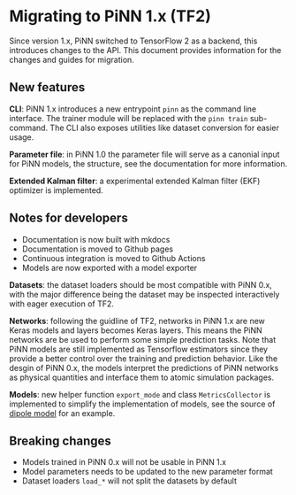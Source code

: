 # Migrating to PiNN 1.x (TF2)

Since version 1.x, PiNN switched to TensorFlow 2 as a backend, this introduces
changes to the API. This document provides information for the changes and
guides for migration.

## New features

**CLI**:
PiNN 1.x introduces a new entrypoint `pinn` as the command line interface. The
trainer module will be replaced with the `pinn train` sub-command. The CLI also
exposes utilities like dataset conversion for easier usage.

**Parameter file**:
in PiNN 1.0 the parameter file will serve as a canonial input for PiNN models, 
the structure, see the documentation for more information.

**Extended Kalman filter**:
a experimental extended Kalman filter (EKF) optimizer is implemented. 

## Notes for developers

- Documentation is now built with mkdocs
- Documentation is moved to Github pages
- Continuous integration is moved to Github Actions
- Models are now exported with a model exporter

**Datasets**:
the dataset loaders should be most compatible with PiNN 0.x, with the major
difference being the dataset may be inspected interactively with eager execution
of TF2.

**Networks**:
following the guidline of TF2, networks in PiNN 1.x are new Keras models and
layers becomes Keras layers. This means the PiNN networks are be used to perform
some simple prediction tasks. Note that PiNN models are still implemented as
Tensorflow estimators since they provide a better control over the training and
prediction behavior. Like the desgin of PiNN 0.x, the models interpret the
predictions of PiNN networks as physical quantities and interface them to atomic
simulation packages.

**Models**:
new helper function `export_mode` and class `MetricsCollector` is implemented to
simplify the implementation of models, see the source of [dipole
model](https://github.com/yqshao/PiNN/blob/TF2/pinn/models/dipole.py) for an
example.

## Breaking changes
- Models trained in PiNN 0.x will not be usable in PiNN 1.x
- Model parameters needs to be updated to the new parameter format
- Dataset loaders `load_*` will not split the datasets by default
